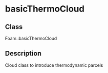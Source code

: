 # basicThermoCloud 
## Class
Foam::basicThermoCloud

## Description
Cloud class to introduce thermodynamic parcels

